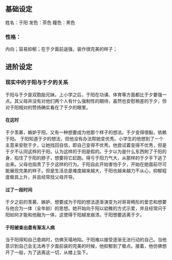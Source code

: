 ## 基础设定

姓名：于阳
发色：茶色
瞳色：黑色

### 性格：

内向；容易抑郁；在于夕面前逞强，装作很完美的样子；

## 进阶设定

### 现实中的于阳与于夕的关系

于阳与于夕是双胞胎兄妹。上小学之后，于阳在功课、体育等方面都比于夕要强一点。其父母并没有对他们两个人有什么强制性的期待，虽然也安慰稍差的于夕，但对于阳相对的赞扬确实看在了于夕的眼里。

#### 在这时

于夕羡慕，嫉妒于阳，又有一种想要成为他那个样子的想法。于夕变得很黏，依赖于阳。
于阳知道于夕的想法，但他没有办法帮她变优秀。小学生的他想到了一个主意来安慰于夕，让她找回自信，即自己变得不优秀。他尝试着变得不优秀，但是于夕不认同这样的于阳，认为这样的于阳是假的。于夕以为是什么东西附了于阳的身，掐住了于阳的脖子，想要将它赶跑。得亏于阳力气大，从那样的于夕手下逃了出来。父母也指责了于夕这样的行为。于阳自此开始害怕于夕，开始在她面前尽可能展现完美的样子。但是生活总是难度越来越大，于阳也越来越力不从心，抑郁程度极具上升，并且经常找父母开导。

#### 过了一段时间

于夕之前的羡慕、嫉妒、想要成为于阳的想法逐渐演变为对哥哥畸形的爱恋和想要与他合为一体（全年龄）的思想。她开始向于阳以幼稚的方式示爱，并且经常问于阳如何才能和他融为一体，这使得于阳越发崩溃。于阳想要逃离于夕。

#### 于阳被查出患有渐冻人病

当于阳得知自己患病时，仿佛天塌地陷。于阳难以接受逐渐无法行动的自己。当他意识到自己会无法再于夕面前装的完美的时候，他抑郁到了极点。接着，他仿佛想开了一般，为了逃离这一切，从楼上坠下。











